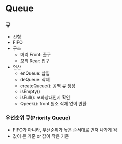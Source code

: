 # Queue

### 큐

- 선형
- FIFO
- 구조
  - 머리 Front: 출구
  - 꼬리 Rear: 입구
- 연산
  - enQueue: 삽입 
  - deQueue: 삭제
  - createQueue(): 공백 큐 생성
  - isEmpty()
  - isFull(): 포화상태인지 확인
  - Qpeek(): front 원소 삭제 없이 반환



### 우선순위 큐(Priority Queue)

- FIFO가 아니라, 우선순위가 높은 순서대로 먼저 나가게 됨
- 값이 큰 기준 or 값이 작은 기준